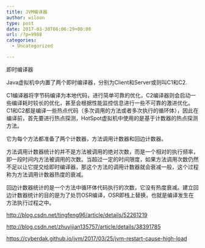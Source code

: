 ```yaml
---
title: JVM编译器
author: wiloon
type: post
date: 2017-03-30T06:06:29+00:00
url: /?p=9988
categories:
  - Uncategorized

---
```

即时编译器

Java虚拟机中内置了两个即时编译器，分别为Client和Server或则叫C1和C2.
  
C1编译器将字节码编译为本地代码，进行简单可靠的优化，C2编译器则会启动一些编译耗时较长的优化，甚至会根据性能监控信息进行一些不可靠的激进优化。C1和C2都是编译一些热点代码（多次调用的方法或者多次执行的循环体），因此在编译前，首先要进行热点探测，HotSpot虚拟机中使用的是基于计数器的热点探测方法。
  
它为每个方法都准备了两个计数器，方法调用计数器和回边计数器。
  
方法调用计数器统计的并不是方法被调用的绝对次数，而是一个相对的执行频率，即一段时间内方法被调用的次数。当超过一定的时间限度，如果方法调用次数仍然不足以让它提交给即时编译器，那这个方法的调用计数器就会衰减一般，这个过程称为方法调用计数器热度的衰减。
  
回边计数器统计的是一个方法中循环体代码执行的次数，它没有热度衰减。建立回边计数器统计的目的是为了处罚OSR编译，OSR即栈上替换，也就是编译发生在方法执行过程之中。

http://blog.csdn.net/tingfeng96/article/details/52261219

http://blog.csdn.net/zhuyijian135757/article/details/38391785
  
https://cyberdak.github.io/jvm/2017/03/25/jvm-restart-cause-high-load
